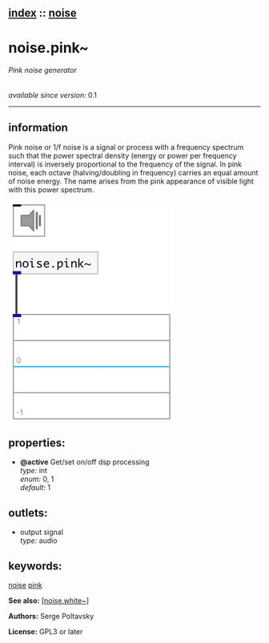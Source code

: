 [index](index.html) :: [noise](category_noise.html)
---

# noise.pink~

###### Pink noise generator

*available since version:* 0.1

---


## information
Pink noise or 1/f noise is a signal or process with a frequency spectrum such that
            the power spectral density (energy or power per frequency interval) is inversely
            proportional to the frequency of the signal.
In pink noise, each octave (halving/doubling in frequency) carries an equal amount
            of noise energy.
The name arises from the pink appearance of visible light with this power
            spectrum.



[![example](../examples/img/noise.pink~.jpg)](../examples/pd/noise.pink~.pd)







## properties:

* **@active** 
Get/set on/off dsp processing<br>
_type:_ int<br>
_enum:_ 0, 1<br>
_default:_ 1<br>





## outlets:

* output signal<br>
_type:_ audio



## keywords:

[noise](keywords/noise.html)
[pink](keywords/pink.html)



**See also:**
[\[noise.white~\]](noise.white~.html)




**Authors:** Serge Poltavsky




**License:** GPL3 or later





